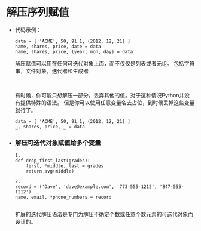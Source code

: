 # 解压序列赋值

* 代码示例：

  ```
  data = [ 'ACME', 50, 91.1, (2012, 12, 21) ]
  name, shares, price, date = data
  name, shares, price, (year, mon, day) = data
  ```

  解压赋值可以用在任何可迭代对象上面，而不仅仅是列表或者元组。
  包括字符串，文件对象，迭代器和生成器

  ​

  有时候，你可能只想解压一部分，丢弃其他的值。对于这种情况Python并没有提供特殊的语法。
  但是你可以使用任意变量名去占位，到时候丢掉这些变量就行了。

  ```
  data = [ 'ACME', 50, 91.1, (2012, 12, 21) ]
  _, shares, price, _ = data
  ```

* ### 解压可迭代对象赋值给多个变量

  ```
  1.
  def drop_first_last(grades):
      first, *middle, last = grades
      return avg(middle)
      
  2.
  record = ('Dave', 'dave@example.com', '773-555-1212', '847-555-1212')
  name, email, *phone_numbers = record


  ```

  扩展的迭代解压语法是专门为解压不确定个数或任意个数元素的可迭代对象而设计的。


